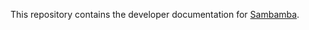 This repository contains the developer documentation for
[Sambamba](https://github.com/lomereiter/sambamba).

